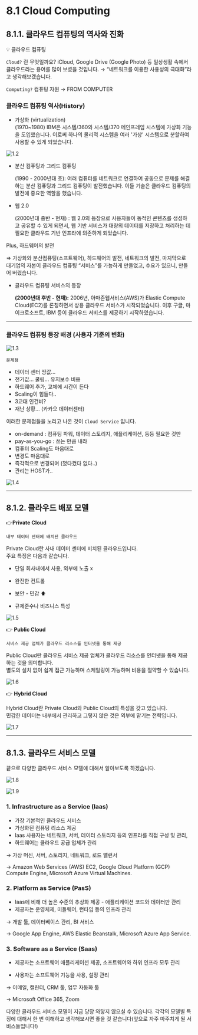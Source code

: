 # 8.1 Cloud Computing

## 8.1.1. 클라우드 컴퓨팅의 역사와 진화

<aside>
💡 클라우드 컴퓨팅
</aside>

`Cloud?` 란 무엇일까요?  iCloud, Google Drive (Google Photo) 등 일상생활 속에서 클라우드라는 용어를 많이 보셨을 것입니다.  → “네트워크를 이용한 사용성의 극대화”라고 생각해보겠습니다.

`Computing?` 컴퓨팅 자원 → FROM COMPUTER



### 클라우드 컴퓨팅 역사(History)
- 가상화 (virtualization)    
    (1970~1980) IBM은 시스템/360와 시스템/370 메인프레임 시스템에 가상화 기능을 도입했습니다. 이로써 하나의 물리적 시스템을 여러 '가상' 시스템으로 분할하여 사용할 수 있게 되었습니다.
    

![1.2](./images/1.2.png)

- 분산 컴퓨팅과 그리드 컴퓨팅
    
    (1990 - 2000년대 초): 여러 컴퓨터를 네트워크로 연결하여 공동으로 문제를 해결하는 분산 컴퓨팅과 그리드 컴퓨팅이 발전했습니다. 이들 기술은 클라우드 컴퓨팅의 발전에 중요한 역할을 했습니다.
    
- 웹 2.0
    
    (2000년대 중반 - 현재) : 웹 2.0의 등장으로 사용자들이 동적인 콘텐츠를 생성하고 공유할 수 있게 되면서, 웹 기반 서비스가 대량의 데이터를 저장하고 처리하는 데 필요한 클라우드 기반 인프라에 의존하게 되었습니다.
    

Plus, 하드웨어의 발전

⇒ 가상화와 분산컴퓨팅(소프트웨어), 하드웨어의 발전, 네트워크의 발전, 마지막으로 대기업의 자본이 클라우드 컴퓨팅 “서비스”를 가능하게 만들었고, 수요가 있으니, 만들어 버렸습니다.

- 클라우드 컴퓨팅 서비스의 등장
    
    **(2000년대 후반 - 현재):** 2006년, 아마존웹서비스(AWS)가 Elastic Compute Cloud(EC2)를 론칭하면서 상용 클라우드 서비스가 시작되었습니다. 이후 구글, 마이크로소프트, IBM 등이 클라우드 서비스를 제공하기 시작하였습니다.
    

---

### 클라우드 컴퓨팅 등장 배경 (사용자 기준의 변화)

![1.3](./images/1.3.png)

`문제점`

- 데이터 센터 땅값…
- 전기값… 쿨링… 유지보수 비용
- 하드웨어 추가, 교체에 시간이 든다
- Scaling이 힘들다..
- 3교대 인건비?
- 재난 상황… (카카오 데이터센터)

이러한 문제점들을 노리고 나온 것이 `Cloud Service` 입니다.

- on-demand : 컴퓨팅 파워, 데이터 스토리지, 애플리케이션, 등등 필요한 것만
- pay-as-you-go : 쓰는 만큼 내라
- 컴퓨터 Scaling도 마음대로
- 변경도 마음대로
- 즉각적으로 변경되며 (껐다켰다 없다..)
- 관리는 HOST가..

![1.4](./images/1.4.png)

---

## 8.1.2. 클라우드 배포 모델

<aside>

👉**Private Cloud**

`내부 데이터 센터에 배치된 클라우드` 

Private Cloud란 사내 데이터 센터에 비치된 클라우드입니다.<br>
주요 특징은 다음과 같습니다. 
* 단일 회사내에서 사용, 외부에 노출 x 

* 완전한 컨트롤

* 보안 - 민감 ⬆️

* 규제준수나 비즈니스 특성

</aside>

![1.5](./images/1.5.png)

<aside>

👉 **Public Cloud**

`서비스 제공 업체가 클라우드 리소스를 인터넷을 통해 제공`

Public Cloud란 클라우드 서비스 제공 업체가 클라우드 리소스를 인터넷을 통해 제공하는 것을 의미합니다.<br>
별도의 설치 없이 쉽게 접근 가능하며 스케일링이 가능하며 비용을 절약할 수 있습니다.

</aside>

![1.6](./images/1.6.png)

<aside>

👉 **Hybrid Cloud**

Hybrid Cloud란 Private Cloud와 Public Cloud의 특성을 갖고 있습니다.<br>
민감한 데이터는 내부에서 관리하고 그렇지 않은 것은 외부에 맡기는 전략입니다.

</aside>

![1.7](./images/1.7.png)

---

## 8.1.3. 클라우드 서비스 모델

끝으로 다양한 클라우드 서비스 모델에 대해서 알아보도록 하겠습니다.

![1.8](./images/1.8.png)

![1.9](./images/1.9.png)

### 1. Infrastructure as a Service (Iaas)
- 가장 기본적인 클라우드 서비스
- 가상화된 컴퓨팅 리소스 제공
- Iaas 사용자는 네트워크, 서버, 데이터 스토리지 등의 인프라를 직접 구성 및 관리,
- 하드웨어는 클라우드 공급 업체가 관리

→ 가상 머신, 서버, 스토리지, 네트워크, 로드 밸런서

→ Amazon Web Services (AWS) EC2, Google Cloud Platform (GCP) Compute Engine, Microsoft Azure Virtual Machines.

### 2. Platform as Service (PasS)
* Iaas에 비해 더 높은 수준의 추상화 제공 - 애플리케이션 코드와 데이터만 관리
* 제공자는 운영체제, 미들웨어, 런타임 등의 인프라 관리

→ 개발 툴, 데이터베이스 관리, BI 서비스

→ Google App Engine, AWS Elastic Beanstalk, Microsoft Azure App Service.
    
### 3. Software as a Service (Saas)
    
* 제공자는 소프트웨어 애플리케이션 제공, 소프트웨어와 하위 인프라 모두 관리

* 사용자는 소프트웨어 기능을 사용, 설정 관리

→ 이메일, 캘린더, CRM 툴, 업무 자동화 툴

→ Microsoft Office 365, Zoom 

다양한 클라우드 서비스 모델이 지금 당장 와닿지 않으실 수 있습니다. 각각의 모델별 특징에 대해서 한 번 이해하고 생각해보시면 좋을 것 같습니다(앞으로 자주 마주치게 될 서비스들입니다!)
